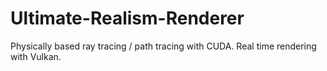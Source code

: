 # Ultimate-Realism-Renderer
Physically based ray tracing / path tracing with CUDA. Real time rendering with Vulkan.
